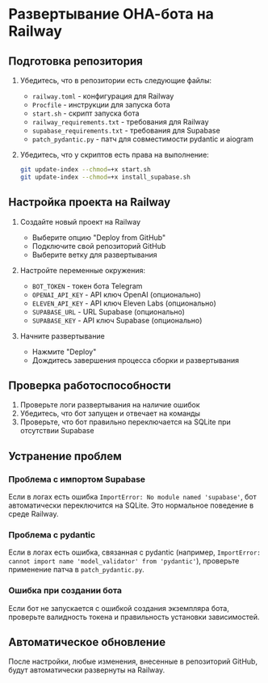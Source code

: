 # Развертывание ОНА-бота на Railway

## Подготовка репозитория

1. Убедитесь, что в репозитории есть следующие файлы:
   - `railway.toml` - конфигурация для Railway
   - `Procfile` - инструкции для запуска бота
   - `start.sh` - скрипт запуска бота
   - `railway_requirements.txt` - требования для Railway
   - `supabase_requirements.txt` - требования для Supabase
   - `patch_pydantic.py` - патч для совместимости pydantic и aiogram

2. Убедитесь, что у скриптов есть права на выполнение:
   ```bash
   git update-index --chmod=+x start.sh
   git update-index --chmod=+x install_supabase.sh
   ```

## Настройка проекта на Railway

1. Создайте новый проект на Railway
   - Выберите опцию "Deploy from GitHub"
   - Подключите свой репозиторий GitHub
   - Выберите ветку для развертывания

2. Настройте переменные окружения:
   - `BOT_TOKEN` - токен бота Telegram
   - `OPENAI_API_KEY` - API ключ OpenAI (опционально)
   - `ELEVEN_API_KEY` - API ключ Eleven Labs (опционально)
   - `SUPABASE_URL` - URL Supabase (опционально)
   - `SUPABASE_KEY` - API ключ Supabase (опционально)

3. Начните развертывание
   - Нажмите "Deploy"
   - Дождитесь завершения процесса сборки и развертывания

## Проверка работоспособности

1. Проверьте логи развертывания на наличие ошибок
2. Убедитесь, что бот запущен и отвечает на команды
3. Проверьте, что бот правильно переключается на SQLite при отсутствии Supabase

## Устранение проблем

### Проблема с импортом Supabase
Если в логах есть ошибка `ImportError: No module named 'supabase'`, бот автоматически переключится на SQLite. Это нормальное поведение в среде Railway.

### Проблема с pydantic
Если в логах есть ошибка, связанная с pydantic (например, `ImportError: cannot import name 'model_validator' from 'pydantic'`), проверьте применение патча в `patch_pydantic.py`.

### Ошибка при создании бота
Если бот не запускается с ошибкой создания экземпляра бота, проверьте валидность токена и правильность установки зависимостей.

## Автоматическое обновление

После настройки, любые изменения, внесенные в репозиторий GitHub, будут автоматически развернуты на Railway. 